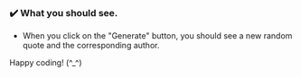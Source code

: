  ### :heavy_check_mark: What you should see.
-  When you click on the "Generate" button, you should see a new random quote and the corresponding author.

Happy coding! (^_^)
